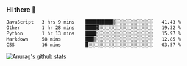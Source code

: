### Hi there 👋



<!--
**webB1an/webB1an** is a ✨ _special_ ✨ repository because its `README.md` (this file) appears on your GitHub profile.

Here are some ideas to get you started:

- 🔭 I’m currently working on ...
- 🌱 I’m currently learning ...
- 👯 I’m looking to collaborate on ...
- 🤔 I’m looking for help with ...
- 💬 Ask me about ...
- 📫 How to reach me: ...
- 😄 Pronouns: ...
- ⚡ Fun fact: ...
-->

<!--START_SECTION:waka-->

```txt
JavaScript   3 hrs 9 mins    ██████████▒░░░░░░░░░░░░░░   41.43 %
Other        1 hr 28 mins    ████▓░░░░░░░░░░░░░░░░░░░░   19.32 %
Python       1 hr 13 mins    ████░░░░░░░░░░░░░░░░░░░░░   15.97 %
Markdown     58 mins         ███▒░░░░░░░░░░░░░░░░░░░░░   12.85 %
CSS          16 mins         █░░░░░░░░░░░░░░░░░░░░░░░░   03.57 %
```

<!--END_SECTION:waka-->


[![Anurag's github stats](https://github-readme-stats.vercel.app/api?username=webB1an&show_icons=true&theme=radical)](https://github.com/anuraghazra/github-readme-stats)

